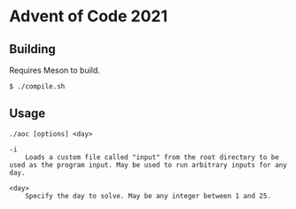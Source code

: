 # Advent of Code 2021

## Building

Requires Meson to build.

```
$ ./compile.sh
```

## Usage

```
./aoc [options] <day>

-i
	Loads a custom file called "input" from the root directory to be used as the program input. May be used to run arbitrary inputs for any day.

<day>
	Specify the day to solve. May be any integer between 1 and 25.
```

